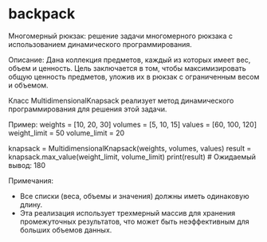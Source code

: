 # backpack
Многомерный рюкзак: решение задачи многомерного рюкзака с использованием динамического программирования.

Описание:
Дана коллекция предметов, каждый из которых имеет вес, объем и ценность. Цель заключается в том, чтобы максимизировать
общую ценность предметов, уложив их в рюкзак с ограниченным весом и объемом.

Класс MultidimensionalKnapsack реализует метод динамического программирования для решения этой задачи. 

Пример:
weights = [10, 20, 30]
volumes = [5, 10, 15]
values = [60, 100, 120]
weight_limit = 50
volume_limit = 20

knapsack = MultidimensionalKnapsack(weights, volumes, values)
result = knapsack.max_value(weight_limit, volume_limit)
print(result)  # Ожидаемый вывод: 180

Примечания:
- Все списки (веса, объемы и значения) должны иметь одинаковую длину.
- Эта реализация использует трехмерный массив для хранения промежуточных результатов, что может быть неэффективным 
  для больших объемов данных.
